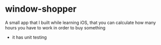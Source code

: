 # window-shopper

A small app that I built while learning iOS, that you can calculate how many hours you have to work in order to buy something

- it has unit testing
